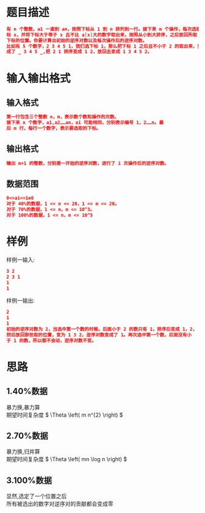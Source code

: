 # **题目描述**

```json
有 n 个整数，a1 一直到 an，按照下标从 1 到 n 排列到一行。接下来 m 个操作，每次选取下
标 x，并将下标大于等于 x 且不比 a[x]大的数字取出来，按照从小到大排序，之后放回所取
下标的位置。你要计算出初始的逆序对数以及每次操作后的逆序对数。  
比如有 5 个数字，2 3 4 5 1，我们选下标 1，那么把下标 1 之后且不小于 2 的取出来，变成
成了 _ 3 4 5 _,把 2 1 排序变成 1 2，放回去变成 1 3 4 5 2。  
```

# **输入输出格式**

## 输入格式

```json
第一行包含三个整数 n，m，表示数个数和操作的次数。
接下来 n 个数字，a1,a2……an，ai 可能相同，分别表示编号 1，2……n。最
后 m 行，每行一个数字，表示要选取的下标。

```

## 输出格式

```json
输出 m+1 的整数，分别是一开始的逆序对数，进行了 i 次操作后的逆序对数。
```

## 数据范围

```json
0<=ai<=1e6
对于 40%的数据，1 <= n <= 20，1 <= m <= 20。
对于 70%的数据，1 <= n，m <= 10^3。
对于 100%的数据，1 <= n，m <= 10^5
```

# **样例**

样例一输入:

```json
3 2
2 3 1
1
1
```

样例一输出:

```json
2
1
1  
初始的逆序对数为 2，当选中第一个数的时候，后面小于 2 的数只有 1，排序后变成 1，2，
然后放回那些取的位置，变为 1 3 2，逆序对数变成了 1。再次选中第一个数，后面没有小
于 1 的数，所以都不会动，逆序对数不变。
```

# **思路**

## 1.40%数据

暴力换,暴力算  
期望时间复杂度 $ \Theta \left( m n^{2} \right) $

## 2.70%数据

暴力换,归并算  
期望时间复杂度 $ \Theta \left( mn \log n \right) $

## 3.100%数据

显然,选定了一个位置之后  
所有被选出的数字对逆序对的贡献都会变成零  
